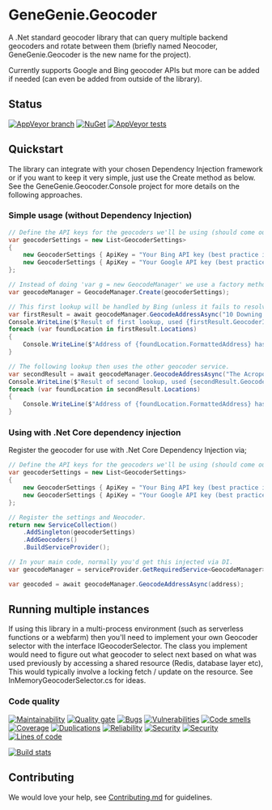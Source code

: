 # GeneGenie.Geocoder
A .Net standard geocoder library that can query multiple backend geocoders and rotate between them (briefly named Neocoder, GeneGenie.Geocoder is the new name for the project).

Currently supports Google and Bing geocoder APIs but more can be added if needed (can even be added from outside of the library).

## Status
[![AppVeyor branch](https://img.shields.io/appveyor/ci/RyanONeill1970/genegenie-geocoder/master.svg)](https://ci.appveyor.com/project/RyanONeill1970/genegenie-geocoder) [![NuGet](https://img.shields.io/nuget/v/GeneGenie.Geocoder.svg)](https://www.nuget.org/packages/GeneGenie.Geocoder) [![AppVeyor tests](https://img.shields.io/appveyor/tests/RyanONeill1970/genegenie-geocoder.svg)](https://ci.appveyor.com/project/RyanONeill1970/genegenie-geocoder/build/tests)

## Quickstart

The library can integrate with your chosen Dependency Injection framework or if you want to keep it very simple, just use the Create method as below. See the GeneGenie.Geocoder.Console project for more details on the following approaches.

### Simple usage (without Dependency Injection)

```cs
// Define the API keys for the geocoders we'll be using (should come out of your configuration file).
var geocoderSettings = new List<GeocoderSettings>
{
    new GeocoderSettings { ApiKey = "Your Bing API key (best practice is to put this in a config file, not in source)", GeocoderName = Services.GeocoderNames.Bing },
    new GeocoderSettings { ApiKey = "Your Google API key (best practice is to put this in a config file, not in source)", GeocoderName = Services.GeocoderNames.Google },
};

// Instead of doing 'var g = new GeocodeManager' we use a factory method which initialises the library.
var geocodeManager = GeocodeManager.Create(geocoderSettings);

// This first lookup will be handled by Bing (unless it fails to resolve the address, which will then fail over to Google).
var firstResult = await geocodeManager.GeocodeAddressAsync("10 Downing St., London, UK");
Console.WriteLine($"Result of first lookup, used {firstResult.GeocoderId}, status of {firstResult.Status} with {firstResult.Locations.Count} results.");
foreach (var foundLocation in firstResult.Locations)
{
    Console.WriteLine($"Address of {foundLocation.FormattedAddress} has a location of {foundLocation.Location.Latitude} / {foundLocation.Location.Longitude}");
}

// The following lookup then uses the other geocoder service.
var secondResult = await geocodeManager.GeocodeAddressAsync("The Acropolis, Greece");
Console.WriteLine($"Result of second lookup, used {secondResult.GeocoderId}, status of {secondResult.Status} with {secondResult.Locations.Count} results.");
foreach (var foundLocation in secondResult.Locations)
{
    Console.WriteLine($"Address of {foundLocation.FormattedAddress} has a location of {foundLocation.Location.Latitude} / {foundLocation.Location.Longitude}");
}
```

### Using with .Net Core dependency injection

Register the geocoder for use with .Net Core Dependency Injection via;

```cs
// Define the API keys for the geocoders we'll be using (should come out of your configuration file).
var geocoderSettings = new List<GeocoderSettings>
{
    new GeocoderSettings { ApiKey = "Your Bing API key (best practice is to put this in a config file, not in source)", GeocoderName = Services.GeocoderNames.Bing },
    new GeocoderSettings { ApiKey = "Your Google API key (best practice is to put this in a config file, not in source)", GeocoderName = Services.GeocoderNames.Google },
};

// Register the settings and Neocoder.
return new ServiceCollection()
    .AddSingleton(geocoderSettings)
    .AddGeocoders()
    .BuildServiceProvider();

// In your main code, normally you'd get this injected via DI.
var geocodeManager = serviceProvider.GetRequiredService<GeocodeManager>();

var geocoded = await geocodeManager.GeocodeAddressAsync(address);
```

## Running multiple instances
If using this library in a multi-process environment (such as serverless functions or a webfarm) then you'll need to implement your own Geocoder selector with the interface IGeocoderSelector. The class you implement would need to figure out what geocoder to select next based on what was used previously by accessing a shared resource (Redis, database layer etc), This would typically involve a locking fetch / update on the resource. See InMemoryGeocoderSelector.cs for ideas.

### Code quality
[![Maintainability](https://sonarcloud.io/api/project_badges/measure?project=GeneGenie.Geocoder&metric=sqale_rating)](https://sonarcloud.io/dashboard?id=GeneGenie.Geocoder) [![Quality gate](https://sonarcloud.io/api/project_badges/measure?project=GeneGenie.Geocoder&metric=alert_status)](https://sonarcloud.io/dashboard?id=GeneGenie.Geocoder) [![Bugs](https://sonarcloud.io/api/project_badges/measure?project=GeneGenie.Geocoder&metric=bugs)](https://sonarcloud.io/component_measures?id=GeneGenie.Geocoder&metric=Reliability) [![Vulnerabilities](https://sonarcloud.io/api/project_badges/measure?project=GeneGenie.Geocoder&metric=vulnerabilities)](https://sonarcloud.io/component_measures?id=GeneGenie.Geocoder&metric=Security) [![Code smells](https://sonarcloud.io/api/project_badges/measure?project=GeneGenie.Geocoder&metric=code_smells)](https://sonarcloud.io/component_measures?id=GeneGenie.Geocoder&metric=Maintainability) [![Coverage](https://sonarcloud.io/api/project_badges/measure?project=GeneGenie.Geocoder&metric=coverage)](https://sonarcloud.io/component_measures?id=GeneGenie.Geocoder&metric=Coverage) [![Duplications](https://sonarcloud.io/api/project_badges/measure?project=GeneGenie.Geocoder&metric=duplicated_lines_density)](https://sonarcloud.io/component_measures?id=GeneGenie.Geocoder&metric=Duplications) [![Reliability](https://sonarcloud.io/api/project_badges/measure?project=GeneGenie.Geocoder&metric=reliability_rating)](https://sonarcloud.io/dashboard?id=GeneGenie.Geocoder) [![Security](https://sonarcloud.io/api/project_badges/measure?project=GeneGenie.Geocoder&metric=security_rating)](https://sonarcloud.io/dashboard?id=GeneGenie.Geocoder) [![Security](https://sonarcloud.io/api/project_badges/measure?project=GeneGenie.Geocoder&metric=sqale_index)](https://sonarcloud.io/dashboard?id=GeneGenie.Geocoder) [![Lines of code](https://sonarcloud.io/api/project_badges/measure?project=GeneGenie.Geocoder&metric=ncloc)](https://sonarcloud.io/dashboard?id=GeneGenie.Geocoder)

[![Build stats](https://buildstats.info/appveyor/chart/ryanoneill1970/genegenie-geocoder)](https://ci.appveyor.com/project/ryanoneill1970/genegenie-geocoder/history)

## Contributing

We would love your help, see [Contributing.md](Contributing.md) for guidelines.
